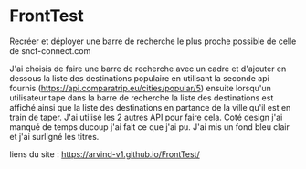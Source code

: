 # FrontTest
Recréer et déployer une barre de recherche le plus proche possible de celle de sncf-connect.com

J'ai choisis de faire une barre de recherche avec un cadre et d'ajouter en dessous la liste des destinations populaire
en utilisant la seconde api fournis (https://api.comparatrip.eu/cities/popular/5) ensuite lorsqu'un utilisateur tape 
dans la barre de recherche la liste des destinations est affiché ainsi que la liste des destinations en partance de
la ville qu'il est en train de taper. J'ai utilisé les 2 autres API pour faire cela. 
Coté design j'ai manqué de temps ducoup j'ai fait ce que j'ai pu.
J'ai mis un fond bleu clair et j'ai surligné les titres.

liens du site : https://arvind-v1.github.io/FrontTest/
